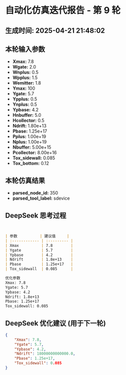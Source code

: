 # 自动化仿真迭代报告 - 第 9 轮
**生成时间:** 2025-04-21 21:48:02
--- 
## 本轮输入参数
- **Xmax:** 7.8
- **Wgate:** 2.0
- **Wnplus:** 0.5
- **Wpplus:** 1.5
- **Wemitter:** 1.8
- **Ymax:** 100
- **Ygate:** 5.7
- **Ypplus:** 0.5
- **Ynplus:** 0.5
- **Ypbase:** 4.2
- **Hnbuffer:** 5.0
- **Hcollector:** 0.5
- **Ndrift:** 1.80e+13
- **Pbase:** 1.25e+17
- **Pplus:** 1.00e+19
- **Nplus:** 1.00e+19
- **Nbuffer:** 5.00e+15
- **Pcollector:** 8.00e+16
- **Tox_sidewall:** 0.085
- **Tox_bottom:** 0.12

## 本轮仿真结果
- **parsed_node_id:** 350
- **parsed_tool_label:** sdevice

## DeepSeek 思考过程
```markdown


| 参数          | 建议值     |
| :------------ | :--------- |
| Xmax          | 7.8        |
| Ygate         | 5.7        |
| Ypbase        | 4.2        |
| Ndrift        | 1.8e+13    |
| Pbase         | 1.25e+17   |
| Tox_sidewall  | 0.085      |

优化参数  
Xmax: 7.8  
Ygate: 5.7  
Ypbase: 4.2  
Ndrift: 1.8e+13  
Pbase: 1.25e+17  
Tox_sidewall: 0.085
```

## DeepSeek 优化建议 (用于下一轮)
```json
{
    "Xmax": 7.8,
    "Ygate": 5.7,
    "Ypbase": 4.2,
    "Ndrift": 18000000000000.0,
    "Pbase": 1.25e+17,
    "Tox_sidewall": 0.085
}
```